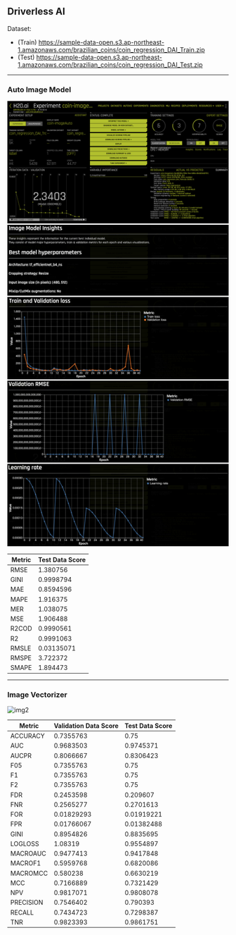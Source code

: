 ## Driverless AI

Dataset: 
 - (Train) https://sample-data-open.s3.ap-northeast-1.amazonaws.com/brazilian_coins/coin_regression_DAI_Train.zip
- (Test) https://sample-data-open.s3.ap-northeast-1.amazonaws.com/brazilian_coins/coin_regression_DAI_Test.zip

***
### Auto Image Model
<img src="./display_images/exp_end.png" alt="img1">
<img src="./display_images/insights1.png" alt="img2">
<img src="./display_images/insights2.png" alt="img3">
<img src="./display_images/insights3.png" alt="img4">
<img src="./display_images/insights4.png" alt="img5">

| Metric   | Test Data Score |
|----------|------------|
| RMSE     | 1.380756   |
| GINI     | 0.9998794  |
| MAE      | 0.8594596  |
| MAPE     | 1.916375   |
| MER      | 1.038075   |
| MSE      | 1.906488   |
| R2COD    | 0.9990561  |
| R2       | 0.9991063  |
| RMSLE    | 0.03135071 |
| RMSPE    | 3.722372   |
| SMAPE    | 1.894473   |

***
### Image Vectorizer
<img src="./display_images/Vectorizer.png" alt="img2">

| Metric     | Validation Data Score | Test Data Score |
|------------|-----------------------|-----------------|
| ACCURACY   | 0.7355763             | 0.75            |
| AUC        | 0.9683503             | 0.9745371       |
| AUCPR      | 0.8066667             | 0.8306423       |
| F05        | 0.7355763             | 0.75            |
| F1         | 0.7355763             | 0.75            |
| F2         | 0.7355763             | 0.75            |
| FDR        | 0.2453598             | 0.209607        |
| FNR        | 0.2565277             | 0.2701613       |
| FOR        | 0.01829293            | 0.01919221      |
| FPR        | 0.01766067            | 0.01382488      |
| GINI       | 0.8954826             | 0.8835695       |
| LOGLOSS    | 1.08319               | 0.9554897       |
| MACROAUC   | 0.9477413             | 0.9417848       |
| MACROF1    | 0.5959768             | 0.6820086       |
| MACROMCC   | 0.580238              | 0.6630219       |
| MCC        | 0.7166889             | 0.7321429       |
| NPV        | 0.9817071             | 0.9808078       |
| PRECISION  | 0.7546402             | 0.790393        |
| RECALL     | 0.7434723             | 0.7298387       |
| TNR        | 0.9823393             | 0.9861751       |

